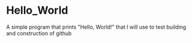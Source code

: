 # Hello_World
A simple program that prints "Hello, World!" that I will use to test building and construction of github
